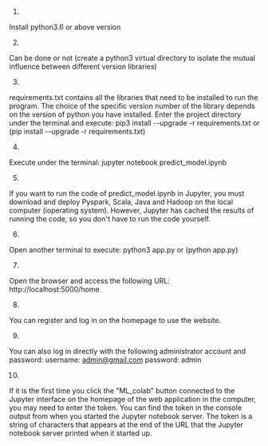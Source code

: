 1.
Install python3.6 or above version

2.
Can be done or not (create a python3 virtual directory to isolate the mutual influence between different version libraries)

3. 
requirements.txt contains all the libraries that need to be installed to run the program. The choice of the specific version number of the library depends on the version of python you have installed. Enter the project directory under the terminal and execute:
pip3 install --upgrade -r requirements.txt or (pip install --upgrade -r requirements.txt)

4.
Execute under the terminal:
jupyter notebook predict_model.ipynb

5.
If you want to run the code of predict_model.ipynb in Jupyter, you must download and deploy Pyspark, Scala, Java and Hadoop on the local computer (ioperating system). However, Jupyter has cached the results of running the code, so you don't have to run the code yourself.

6.
Open another terminal to execute:
python3 app.py or (python app.py)

7.
Open the browser and access the following URL:
http://localhost:5000/home

8.
You can register and log in on the homepage to use the website.

9.
You can also log in directly with the following administrator account and password:
username: admin@gmail.com
password: admin

10.
If it is the first time you click the "ML_colab" button connected to the Jupyter interface on the homepage of the web application in the computer, you may need to enter the token. You can find the token in the console output from when you started the Jupyter notebook server. The token is a string of characters that appears at the end of the URL that the Jupyter notebook server printed when it started up.